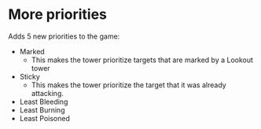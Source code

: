 # More priorities

Adds 5 new priorities to the game:

* Marked
    * This makes the tower prioritize targets that are marked by a Lookout tower
* Sticky
     * This makes the tower prioritize the target that it was already attacking.
* Least Bleeding
* Least Burning
* Least Poisoned 